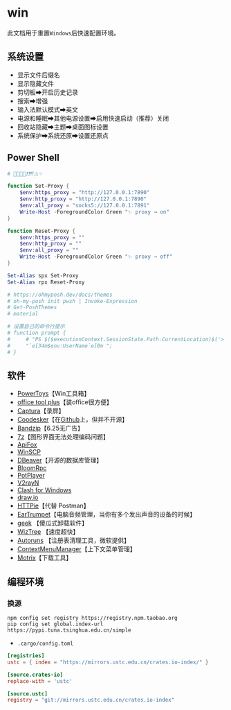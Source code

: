 # win

此文档用于重置`Windows`后快速配置环境。

## 系统设置

- 显示文件后缀名
- 显示隐藏文件
- 剪切板➡开启历史记录
- 搜索➡增强
- 输入法默认模式➡英文
- 电源和睡眠➡其他电源设置➡启用快速启动（推荐）关闭
- 回收站隐藏➡主题➡桌面图标设置
- 系统保护➡系统还原➡设置还原点

## Power Shell

```powershell
# 🥵🥶👻🦄❗❓⁉️⚠️✨

function Set-Proxy {
    $env:https_proxy = "http://127.0.0.1:7890"
    $env:http_proxy = "http://127.0.0.1:7890"
    $env:all_proxy = "socks5://127.0.0.1:7891"
    Write-Host -ForegroundColor Green "✨ proxy → on"
}

function Reset-Proxy {
    $env:https_proxy = ""
    $env:http_proxy = ""
    $env:all_proxy = ""
    Write-Host -ForegroundColor Green "✨ proxy → off"
}

Set-Alias spx Set-Proxy
Set-Alias rpx Reset-Proxy

# https://ohmyposh.dev/docs/themes
# oh-my-posh init pwsh | Invoke-Expression
# Get-PoshThemes
# material

# 设置自己的命令行提示
# function prompt {
#     # "PS $($executionContext.SessionState.Path.CurrentLocation)$('>' * ($nestedPromptLevel + 1)) ";
#     "`e[34m$env:UserName`e[0m ";
# }
```

## 软件

- [PowerToys](https://docs.microsoft.com/zh-cn/windows/powertoys/)【Win工具箱】
- [office tool plus](https://otp.landian.vip/zh-cn/)【装office很方便】
- [Captura](https://github.com/MathewSachin/Captura)【录屏】
- [Coodesker](https://www.coodesker.com/)【在[Github](https://github.com/coodesker/coodesker-desktop)上，但并不开源】
- [Bandzip](http://www.bandisoft.com/)【6.25无广告】
- [7z](https://www.7-zip.org/)【图形界面无法处理编码问题】
- [ApiFox](https://www.apifox.cn/)
- [WinSCP](https://winscp.net/eng/docs/lang:chs)
- [DBeaver](https://dbeaver.io/)【开源的数据库管理】
- [BloomRpc](https://github.com/bloomrpc/bloomrpc)
- [PotPlayer](https://potplayer.daum.net/?lang=zh_CN)
- [V2rayN](https://github.com/2dust/v2rayN/releases)
- [Clash for Windows](https://github.com/Fndroid/clash_for_windows_pkg/releases)
- [draw.io](https://app.diagrams.net/)
- [HTTPie](https://httpie.io/)【代替 Postman】
- [EarTrumpet](https://eartrumpet.app/)【电脑音频管理，当你有多个发出声音的设备的时候】
- [geek](https://geekuninstaller.com/) 【傻瓜式卸载软件】
- [WizTree](https://www.diskanalyzer.com/download) 【速度超快】
- [Autoruns](https://learn.microsoft.com/en-us/sysinternals/downloads/autoruns) 【注册表清理工具，微软提供】
- [ContextMenuManager](https://gitee.com/BluePointLilac/ContextMenuManager/releases)【上下文菜单管理】
- [Motrix](https://motrix.app/zh-CN/)【下载工具】

## 编程环境

### 换源

```pwsh
npm config set registry https://registry.npm.taobao.org
pip config set global.index-url https://pypi.tuna.tsinghua.edu.cn/simple
```

- `.cargo/config.toml`

```toml
[registries]
ustc = { index = "https://mirrors.ustc.edu.cn/crates.io-index/" }

[source.crates-io]
replace-with = 'ustc'

[source.ustc]
registry = "git://mirrors.ustc.edu.cn/crates.io-index"
```
